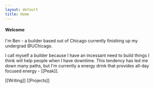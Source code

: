 ```yaml
---
layout: default
title: Home
---
```


#### Welcome
I'm Ben - a builder based out of Chicago currently finishing up my undergrad @UChicago.

I call myself a builder because I have an incessant need to build things I think will help people when I have downtime. This tendency has led me down many paths, but I'm currently a energy drink that provides all-day focused energy - [[Peak]].

[[Writing]]
[[Projects]]
